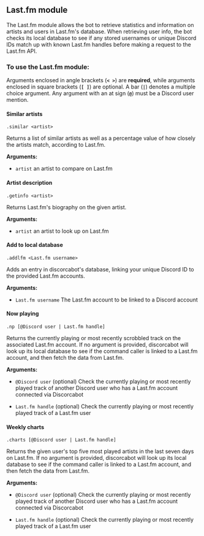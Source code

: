 ## Last.fm module

The Last.fm module allows the bot to retrieve statistics and information on artists and users in Last.fm's database. When retrieving user info, the bot checks its local database to see if any stored usernames or unique Discord IDs match up with known Last.fm handles before making a request to the Last.fm API.

### To use the Last.fm module:

Arguments enclosed in angle brackets (**`< >`**) are **required**, while arguments enclosed in square brackets (**`[ ]`**) are optional. A bar (**`|`**) denotes a multiple choice argument. Any argument with an at sign (**`@`**) must be a Discord user mention.

#### Similar artists

```
.similar <artist>
```

Returns a list of similar artists as well as a percentage value of how closely the artists match, according to Last.fm.

**Arguments:**

* `artist` an artist to compare on Last.fm

#### Artist description

```
.getinfo <artist>
```

Returns Last.fm's biography on the given artist.

**Arguments:**

* `artist` an artist to look up on Last.fm

#### Add to local database

```
.addlfm <Last.fm username>
```

Adds an entry in discorcabot's database, linking your unique Discord ID to the provided Last.fm accounts.

**Arguments:**

* `Last.fm username` The Last.fm account to be linked to a Discord account

#### Now playing

```
.np [@Discord user | Last.fm handle]
```

Returns the currently playing or most recently scrobbled track on the associated Last.fm account. If no argument is provided, discorcabot will look up its local database to see if the command caller is linked to a Last.fm account, and then fetch the data from Last.fm.

**Arguments:**

* `@Discord user` (optional) Check the currently playing or most recently played track of another Discord user who has a Last.fm account connected via Discorcabot

* `Last.fm handle` (optional) Check the currently playing or most recently played track of a Last.fm user

#### Weekly charts

```
.charts [@Discord user | Last.fm handle]
```

Returns the given user's top five most played artists in the last seven days on Last.fm. If no argument is provided, discorcabot will look up its local database to see if the command caller is linked to a Last.fm account, and then fetch the data from Last.fm.

**Arguments:**

* `@Discord user` (optional) Check the currently playing or most recently played track of another Discord user who has a Last.fm account connected via Discorcabot

* `Last.fm handle` (optional) Check the currently playing or most recently played track of a Last.fm user